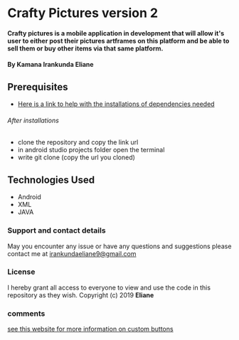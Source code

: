 # Crafty Pictures version 2

#### Crafty pictures is a mobile application in development that will allow it's user to either post their pictures artframes on this platform and be able to sell them or buy other items via that same platform.

#### By **Kamana Irankunda Eliane**

## Prerequisites
* [Here is a link to help with the installations of dependencies needed](https://github.com/Ajuajmal/Install-Config/wiki/Installation-Of-Android-Studio-In-Ubuntu-18.04#install-intels-kvm-for-better-avd-performance) 
###### After installations
* clone the repository and copy the link url
* in android studio projects folder open the terminal
* write git clone (copy the url you cloned)

## Technologies Used
* Android
* XML
* JAVA
### Support and contact details
May you encounter any issue or have any questions and suggestions please contact me at irankundaeliane9@gmail.com

### License
I hereby grant all access to everyone to view and use the code in this repository as they wish. Copyright (c) 2019 **Eliane**

### comments
[see this website for more information on custom buttons](https://www.codebrainer.com/blog/13-designs-for-buttons-every-android-beginner-should-know)
